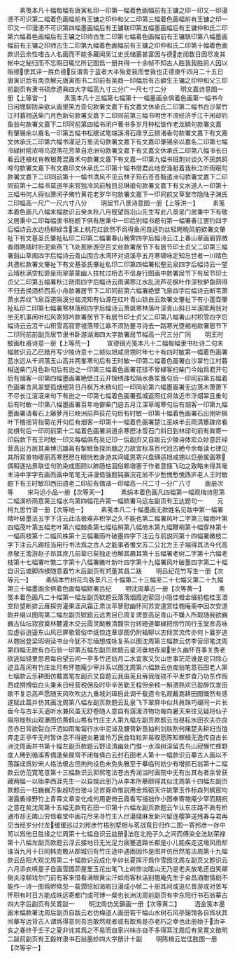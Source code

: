 <!-- { "loadSidebar": true } -->
　　素笺本凡十幅每幅有唐寅私印一印第一幅着色画幅前有王镛之印一印又一印漫漶不可识第二幅着色画幅前有王镛之印仲和父二印第三幅着色画幅前有王镛之印一印又一印漫漶不可识第四幅墨画幅后有王镛联印第五幅墨画幅后有王镛仲和氏二印第六幅着色画幅后有王镛之印师古生二印第七幅着色画幅前有王镛联印第八幅墨画幅前有王镛之印师古生二印第九幅着色画幅前有王镛之印仲和氏二印第十幅着色画款识云余性嗜古人名画而不能多藏闻吴江史氏储蓄甚富因与德走阅数日因尽发其帐中之秘归而不忘暇日辄忆所记图爲一册共得一十余帧不知古人胜我我胜前人因以贻德使其评一胜负德反谓青于蓝者大半殆爱我而誉我也正德庚午四月二十五日唐寅识后有南京解元唐寅图书二印前有吴趋一印幅后有古癖生王镛之印仲和父三印前副页有隶书硕彦遗眞四大字幅高九寸三分广一尺七寸二分
　　明文嘉诗意图一册【上等宙一】
　　素笺本凡十三幅第七幅第十一幅墨画余俱着色画第一幅书今日闲牕聊防染欲从画里笑方壶句款署文嘉下有文嘉文休承氏二印第二幅书白沙翠竹江村暮相送柴门月色新句款署文嘉下二印同前第三幅书明世不须经济手江干闲却钓鱼翁句款署文嘉下二印同前第四幅书闭户著书多岁月种松皆作老龙鳞句款署文嘉　有肇锡余以嘉名一印第五幅书松牕试笔端溪滑石鼎烹云顾渚香句款署文嘉下有文嘉文休承氏二印第六幅书濯足万里流句款署文嘉下有文嘉印肇锡余以嘉名二印第七幅书緑树隂浓啼鸟寂落花芳草自沧洲句款署文嘉下有文嘉文休承氏二印第八幅书长日看云还植杖肯教稂莠混嘉禾句款署文嘉下有文嘉一印第九幅书班荆对谈久不厌鹧鸪啼句款署文嘉下有文嘉印文休承氏二印第十幅书借君此地安渔艇着我秋江听雨眠句款署文嘉下二印同前第十一幅书清风不见云林子筠石苍苍翳逺洲句款署文嘉下二印同前第十二幅书莫道年来官独冷风前触目总琳琅句款署文嘉下有文水道人一印第十三幅书何人得似萧闲子脩竹黄花老岁华句款署文嘉下一印同前又草堂市隐陆子渊氏二印幅高一尺广一尺六寸八分
　　明居节八景诗意图一册【上等洪一】
　　素笺本着色画凡八幅末幅款识云癸未秋八月旣望爲沿山先生写此八景吴门居秉中下有敬父居秉中二印每幅隶书标题下俱有居秉中一印后别幅书题句第一幅署春江罢钓四字后幅诗云水边杨柳緑含溪上桃花红欲然不爲得鱼闲自适钓丝轻飏晩风前欵署文肇祉下有文基圣氏肇祉私印二印第二幅署春山晚霁四字后幅诗云江上春山翠画眉霏微香雨晩晴时衔泥紫燕飞飞处惹断游空百丈丝款署居节下有居节印士贞父二印第三幅署谿山草阁四字后幅诗云青山围合水湾环对语溪亭五月寒啸咏定知忘世者一川晴色共慿栏款署文肇祉下有文基圣氏肇祉私印二印第四幅署松壑云泉四字后幅诗云一望云晴秋满空松霏泉雨翠蒙蒙幽人拄杖过桥去不信身行图画中款署居节下有居节印士贞父二印第五幅署秋江晓雨四字后幅诗云雨满寒江水乱流芦花枫叶作深秋鲈鱼网得不归去换酒桥西系小舟款署居节下二印同前第六幅署絶壁飞泉四字后幅诗云断苇萧萧水弄纹飞泉百道隔溪分临流知有仙源在红叶青山锁白云款署文肇祉下有小蓬壶肇祉私印二印第七幅署寒林落照四字后幅诗云萧飒寒林落叶深青山斜日半溪隂两翁对坐无机事闲听松风寄短吟款署居节下有居节印士贞父二印第八幅署山村积雪四字后幅诗云云沍千山积雪高寂寥墟落带江皋不须防蹇寻诗去一路寒光堕褐袍款署居节下二印同前前副页居节隶书卧游湖海四大字款署居节幅高一尺三分广同
　　明王时敏画杜甫诗意一册【上等荒一】
　　宣德镜光笺本凡十二幅每幅隶书杜诗二句末幅款识云乙巳腊月写少陵诗意十二帧似旭咸贤甥时年七十有四时敏第一幅着色画署蓝水远从千涧落玉山高并两峯寒句后有王时敏一印第二幅着色画署白沙翠竹江村暮相送柴门月色新句后有逊之一印第三幅着色画署花径不曾縁客扫柴门今始爲君开句后有烟客一印第四幅墨画署絶壁过云开锦绣疎松隔水奏笙簧句后一印同前第五幅着色画署含风翠壁孤烟细背日丹枫万木稠句后一印同前第六幅墨画署无边落木萧萧下不尽长江滚滚来句下有逊之一印第七幅着色画署孤城返照红将敛近市浮烟翠且重句后有时敏一印第八幅墨画署百年地僻柴门逈五月江深草阁寒句后有烟客一印第九幅墨画署请看石上藤萝月已映洲前芦荻花句后有时敏一印第十幅着色画署石出倒听枫叶下橹摇背指菊花开句后有烟客一印第十一幅着色画署楚江巫峡半云雨清簟疎帘看奕棋句后一印同前第十二幅着色画署涧道余寒厯冰雪石门斜日到林邱句前有眞寄一印后款下有王时敏一印又每幅俱有吴记印一后副页又自跋云少陵诗体宏众妙意匠经营高出万层其奥博沉雄眞有掣鲸鱼探凤髓之力故宜标准百代冠古絶今余每读七律见其所冩景物瓌丽高寒厯厯在眼恍若身游其间辄思寄兴盘礴适旭咸甥以巨册属画寒偶暇遂拈景联佳句防染成图顾以肺肠枯涸俗赖塡塞于作者意惬飞动之致略未得其毫末诗中字字有画而画中笔笔无诗漫借强题钝置浣花翁不少慙愧慙愧西庐老人王时敏题下有王时敏印西田遗老二印前有偶谐一印幅高一尺二寸一分广八寸
　　画册次等
　　宋马远小品一册【次等天一】
　　素绢本着色画凡四幅第一幅观梅诗思第二幅溪桥雨意第三幅水鸟第四幅花卉第一幅欵署马远左副页有王达题句一
　　元柯九思竹谱一册【次等地一】
　　素笺本凡二十幅墨画无款姓名见跋中第一幅署晴叶破墨法五字下注云此法极难非积学之久不能也第二幅署风叶二字第三幅雨叶第四幅茂叶第五幅老叶第六幅棘条第七幅枯梢第八幅倚木第九幅鞭梢第十幅穿林第十一幅雨枝第十二幅风株第十三幅署雨叶破墨四字下注云与前説同第十四幅署嫩枝二字下注云凡踢枝当用行书法爲之古人之能事者惟文苏二公北方王子端得其法今代高彦敬王澹游赵子昻其庶几前辈已矣独走也解其趣耳第十五幅署老树二字第十六幅老枝第十七幅署叶繁二字第十八幅署嫩叶新叶四字第十九幅署风叶破墨四字第二十幅自识云坡脚四様随意着竹木后副页有刘董其昌二跋
　　明吕纪花竹写生一册【次等元一】
　　素绢本竹树花鸟各景凡三十幅第二十三幅至二十七幅又第二十九幅第三十幅墨画余俱着色画每幅欵署吕纪
　　明沈周摹古一册【次等黄一】
　　素笺本着色画凡二十幅第一幅左副页欵题云落落烟霞逈萦回小隐佳橙金缀前槛桂玉洒空阶望断排云雁探穷灌果涯风霜正肃淡苹蓼慰幽怀同苏安道赏桂匏庵斋中因次安道韵并缀以图周第二幅左副页欵题云远秀目已周复骋登高足青山不嫌人所取随我欲巍巍古仙坛寂寂奠林麓灌木交云霞灵颷散清馥崇台转磴道攀縁把傍竹同行玉堂彦高咏应虚谷逍遥东山风已屏歌管俗申纸惊连章谬图仍附轴聊以志倾赏流传亦何卜曩岁追从匏翁登梁昭明读书台今犹不忘缅想成咏复系以图沈周第三幅款云仿李营邱笔沈周第四幅无款有白石翁一印第五幅左副页款题云星河垂地夜阑坐久幽怀百事关畏老欲逃如镜里思君每自望云间一亭多竹还妨月二水宜家又欠山世事茫茫谁是足只除心迹且高闲有竹庄坐月有怀匏庵少宰并系以图沈周第六幅款云仿痴翁笔意石田老人第七幅款云乐耕图仿戴嵩笔左副页又自题云我亩芜且瘠我陇硗不平发岁奋乃功东作觊西成搰搰低白头秉耒日经营税佣及时毕辛苦勤王程但余秫一斛酒熟欢已盈醉饮发田歌不复忌高声愿随天风吹吹达九重城刘璋启此调千载遗令名观戴嵩耕田图慨然有感遂赋此篇并仿其画沈周第八幅左副页款题云乱泉飞下翠屛中似共眞珠巧缀同一片长垂今与古半天遥听水兼风虽无舒卷随人意自有潺湲济物功每向暑天来往见疑将仙子隔帘栊秋山观瀑图仿黄鹤山樵有竹庄主人第九幅左副页款题云当昼耘水田农夫亦良苦赤日背欲裂白汗洒如雨匍匐行水中泥淖及腰膂新苗抽利剑肤割何痛楚夫耕妇当馌奔走正亭午无时暂休息不得避炎暑谁怜万民食粒粒非易取愿陈知稼穑无逸传自古长洲沈周画并书第十幅左副页款题云野迳清幽处门惟一水溶树深留去鸟山寂懒忙蜂野度人稀到循溪客偶逢柴扉常不闭每倩白云封石田老人第十一幅款识云摹古人画以不落蹊迳爲妙宋人格法极古但拘拘设色未免失雅至于摹临何妨少有增损石翁第十二幅款云仿范寛笔意第十三幅款识云郭熈笔法苍古秀润当时画院中无有出其右者余曾获藏两幅一以贻李西涯先生一以自娱此册乃从李本所摹颇得其似沈周第十四幅左副页款题云一柱巍巍万象超切台接斗见岧嶤命惟説用金爲砺天许姚擎玉作标森列枫宸均湛露夤缘野竹上青霄文章变化成何用更倚云霞看写描拙作小图奉寄匏庵少宰而期祝之意在矣沈周第十五幅无款有石田一印第十六幅左副页款题云乍认东庄路不眞有桥通市却无隣山穷借看堂中画花尽来寻竹主人烂漫牋麻发新兴留连樱笋送残春与君再见当经岁分付龙缓缓巡过刘邦彦竹梧别墅相与茗战竟日归作二图一寄邦彦一存中笥以爲他日胜缘之忆周第十七幅自识云兹册法在北苑子久之间而傅染全法赵荣禄第十八幅左副页款题云浮云接地日无光足力疲蹇道路长都是小儿能疾走这塲风雨却谁当九月十日同韩克瞻从郡城归有竹庄途中遇雨因作是图并仿巨然笔法周第十九幅款云岳阳大观沈周第二十幅款识云成化辛卯长夏挥汗爲作雪图沈周左副页又题识云六月添衣唤童子自画雪图茆屋里玉花出笔飞上树惨淡隂山无乃是老夫放笔还自笑顚倒炎凉聊戏尔门前有客来借看满眼黄尘汗如雨客秋话别匏庵先生于金昌酒酣情剧不能作一诗一图爲赆倐忽一载濶悰如渴暇日漫成小帧二十册其间或追忆昔游或对景写怀积有时日方能成帙远寄都门或可博一粲也长洲沈周前副页有李东阳行书石翁摹古四大字后副页有吴寛跋一
　　明沈周仿吴鎭画一册【次等黄二】
　　洒金笺本墨画末幅款署沈周后副页自跋云右仿梅道人画册若干幅山水树石风亭谿馆各自爲状其间摹写远背古人谓爲得意则吾岂敢然观者或有取焉是亦老朽之幸也此册始于治辛亥之春终于壬子之夏非诧其爲之不易而自家兴味亦自不多得耳沈周后有吴寛文徴明二跋前副页有王糓祥隶书石翁墨妙四大字册计十副
　　明陈楫云岩佳胜图一册【次等宇一】
